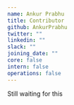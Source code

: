 ```yaml
---
name: Ankur Prabhu
title: Contributor
github: AnkurPrabhu
twitter: ""
linkedin: ""
slack: ""
joining_date: ""
core: false
intern: false
operations: false
---
```


Still waiting for this
